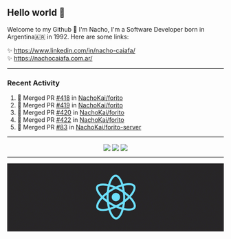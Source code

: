 ## Hello world 👋  
Welcome to my Github 🧙‍ I'm Nacho, I'm a Software Developer born in Argentina🇦🇷 in 1992. Here are some links:  
  
✨ https://www.linkedin.com/in/nacho-caiafa/  
✨ https://nachocaiafa.com.ar/  

---

### Recent Activity

<!--START_SECTION:activity-->
1. 🎉 Merged PR [#418](https://github.com/NachoKai/forito/pull/418) in [NachoKai/forito](https://github.com/NachoKai/forito)
2. 🎉 Merged PR [#419](https://github.com/NachoKai/forito/pull/419) in [NachoKai/forito](https://github.com/NachoKai/forito)
3. 🎉 Merged PR [#420](https://github.com/NachoKai/forito/pull/420) in [NachoKai/forito](https://github.com/NachoKai/forito)
4. 🎉 Merged PR [#422](https://github.com/NachoKai/forito/pull/422) in [NachoKai/forito](https://github.com/NachoKai/forito)
5. 🎉 Merged PR [#83](https://github.com/NachoKai/forito-server/pull/83) in [NachoKai/forito-server](https://github.com/NachoKai/forito-server)
<!--END_SECTION:activity-->

---

<p align="center">
    <img align='center' src="https://github-readme-stats.vercel.app/api?username=NachoKai&theme=react&hide_border=true&include_all_commits=false&count_private=true" />
    <img align="center" src="https://github-readme-stats.vercel.app/api/top-langs?username=NachoKai&langs_count=10&show_icons=true&locale=en&layout=compact&theme=react&hide_border=true" />
    <img align='center' src="https://github-readme-streak-stats.herokuapp.com/?user=NachoKai&theme=react&hide_border=true" />
</p>

---

<p align="center">
    <img align='center' src='https://raw.githubusercontent.com/NachoKai/NachoKai/master/x3x5w638kkixi9s3h3vw.gif' >
</p>
